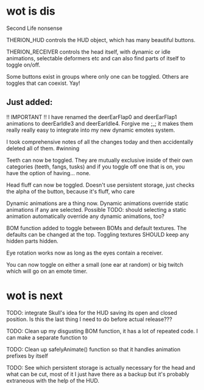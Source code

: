 # wot is dis

Second Life nonsense

THERION_HUD controls the HUD object, which has many beautiful buttons.

THERION_RECEIVER controls the head itself, with dynamic or idle animations, selectable deformers etc and can also find parts of itself to toggle on/off.

Some buttons exist in groups where only one can be toggled. Others are toggles that can coexist. Yay!

## Just added:

!! IMPORTANT !! I have renamed the deerEarFlap0 and deerEarFlap1 animations to deerEarIdle3 and deerEarIdle4. Forgive me ;_; it makes them really really easy to integrate into my new dynamic emotes system.

I took comprehensive notes of all the changes today and then accidentally deleted all of them. #winning

Teeth can now be toggled. They are mutually exclusive inside of their own categories (teeth, fangs, tusks) and if you toggle off one that is on, you have the option of having... none.

Head fluff can now be toggled. Doesn't use persistent storage, just checks the alpha of the button, because it's fluff, who care

Dynamic animations are a thing now. Dynamic animations override static animations if any are selected. Possible TODO: should selecting a static animation automatically override any dynamic animations, too?

BOM function added to toggle between BOMs and default textures. The defaults can be changed at the top. Toggling textures SHOULD keep any hidden parts hidden.

Eye rotation works now as long as the eyes contain a receiver.

You can now toggle on either a small (one ear at random) or big twitch which will go on an emote timer.

# wot is next

TODO: integrate Skull's idea for the HUD saving its open and closed position. Is this the last thing I need to do before actual release???

TODO: Clean up my disgusting BOM function, it has a lot of repeated code. I can make a separate function to

TODO: Clean up safelyAnimate() function so that it handles animation prefixes by itself

TODO: See which persistent storage is actually necessary for the head and what can be cut, most of it I just have there as a backup but it's probably extraneous with the help of the HUD.
